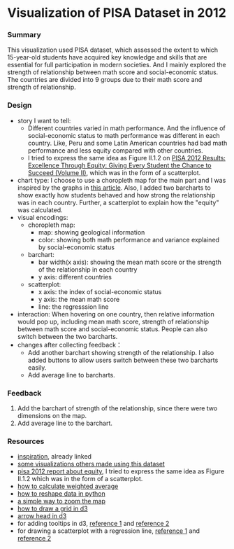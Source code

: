 # Visualization of PISA Dataset in 2012

### Summary
This visualization used PISA dataset, which assessed the extent to which 15-year-old students have acquired key knowledge and skills that are essential for full participation in modern societies. And I mainly explored the strength of relationship between math score and social-economic status. The countries are divided into 9 groups due to their math score and strength of relationship.

### Design

- story I want to tell: 
	- Different countries varied in math performance. And the influence of social-economic status to math performance was different in each country. Like, Peru and some Latin American countries had bad math performance and less equity compared with other countries. 
	- I tried to express the same idea as Figure II.1.2 on [PISA 2012 Results: Excellence Through Equity: Giving Every Student the Chance to Succeed (Volume II)](http://www.oecd.org/pisa/keyfindings/pisa-2012-results-volume-ii.htm), which was in the form of a scatterplot.
- chart type: I choose to use a choropleth map for the main part and I was inspired by the graphs in [this article](http://uk.businessinsider.com/income-and-racial-inequality-maps-2015-5?r=US&IR=T). Also, I added two barcharts to show exactly how students behaved and how strong the relationship was in each country. Further, a scatterplot to explain how the "equity" was calculated.
- visual encodings: 
	- choropleth map:
		- map: showing geological information
		- color: showing both math performance and variance explained by social-economic status
	- barchart:
		- bar width(x axis): showing the mean math score or the strength of the relationship in each country
		- y axis: different countries
	- scatterplot:
		- x axis: the index of social-economic status
		- y axis: the mean math score
		- line: the regresssion line
- interaction: When hovering on one country, then relative information would pop up, including mean math score, strength of relationship between math score and social-economic status. People can also switch between the two barcharts.
- changes after collecting feedback：
	- Add another barchart showing strength of the relationship. I also added buttons to allow users switch between these two barcharts easily.
	- Add average line to barcharts.

### Feedback
1. Add the barchart of strength of the relationship, since there were two dimensions on the map. 
2. Add average line to the barchart.

### Resources
- [inspiration](http://uk.businessinsider.com/income-and-racial-inequality-maps-2015-5?r=US&IR=T), already linked
- [some visualizations others made using this dataset](http://mi2.mini.pw.edu.pl:8080/SmarterPoland/PISAcontest/#Dataset)
- [pisa 2012 report about equity](http://www.oecd.org/pisa/keyfindings/pisa-2012-results-volume-ii.htm), I tried to express the same idea as Figure II.1.2 which was in the form of a scatterplot.
- [how to calculate weighted average](http://pbpython.com/weighted-average.html)
- [how to reshape data in python](https://deparkes.co.uk/2016/10/28/reshape-pandas-data-with-melt/)
- [a simple way to zoom the map](https://coderwall.com/p/psogia/simplest-way-to-add-zoom-pan-on-d3-js)
- [how to draw a grid in d3](https://bl.ocks.org/cagrimmett/07f8c8daea00946b9e704e3efcbd5739)
- [arrow head in d3](http://vanseodesign.com/web-design/svg-markers/)
- for adding tooltips in d3, [reference 1](http://zeroviscosity.com/d3-js-step-by-step/step-5-adding-tooltips) and [reference 2](http://www.d3noob.org/2013/01/adding-tooltips-to-d3js-graph.html)
- for drawing a scatterplot with a regression line, [reference 1](https://bl.ocks.org/ctufts/298bfe4b11989960eeeecc9394e9f118) and [reference 2](https://bl.ocks.org/HarryStevens/be559bed98d662f69e68fc8a7e0ad097)
